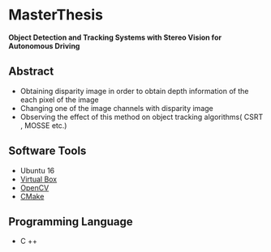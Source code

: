 # MasterThesis
**Object Detection and Tracking Systems with Stereo Vision for Autonomous Driving**


## Abstract
- Obtaining disparity image in order to obtain depth information of the each pixel of the image
- Changing one of the image channels with disparity image
- Observing the effect of this method on object tracking algorithms( CSRT , MOSSE etc.)

## Software Tools
- Ubuntu 16
- [Virtual Box](https://www.virtualbox.org/)
- [OpenCV](https://opencv.org/)
- [CMake](https://cmake.org/)

## Programming Language
- C ++

